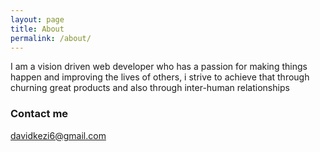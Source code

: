 ```yaml
---
layout: page
title: About
permalink: /about/
---
```


I am a vision driven web developer who has a passion for making things happen and improving the lives of others, i strive to achieve that through churning great products and also through inter-human relationships


### Contact me

[davidkezi6@gmail.com](mailto:davidkezi6@gmail.com)
